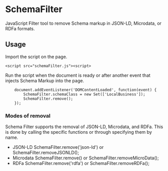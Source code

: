 # SchemaFilter
JavaScript Filter tool to remove Schema markup in JSON-LD, Microdata, or RDFa formats.


## Usage

Import the script on the page.

```
<script src="schemaFilter.js"><script>
```

Run the script when the document is ready or after another event that injects Schema Markup into the page.

```
	document.addEventListener('DOMContentLoaded', function(event) {
		SchemaFilter.schemaClass = new Set(['LocalBusiness']);
		SchemaFilter.remove();
	});
```
 
### Modes of removal

Schema Filter supports the removal of JSON-LD, Microdata, and RDFa. This is done by calling the specific functions or through specifying them by name.

- JSON-LD SchemaFilter.remove('json-ld') or SchemaFilter.removeJSONLD();
- Microdata SchemaFilter.remove() or SchemaFilter.removeMicroData();
- RDFa SchemaFilter.remove('rdfa') or SchemaFilter.removeRDFa();



